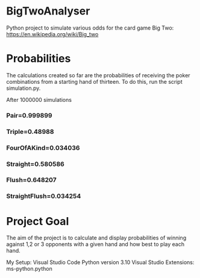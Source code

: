 # BigTwoAnalyser
Python project to simulate various odds for the card game Big Two: https://en.wikipedia.org/wiki/Big_two

# Probabilities 
The calculations created so far are the probabilities of receiving the poker combinations from a starting hand of thirteen. To do this, run the script simulation.py.

After 1000000 simulations
### Pair=0.999899
### Triple=0.48988
### FourOfAKind=0.034036
### Straight=0.580586
### Flush=0.648207
### StraightFlush=0.034254

# Project Goal
The aim of the project is to calculate and display probabilities of winning against 1,2 or 3 opponents with a given hand and how best to play each hand.


My Setup:
Visual Studio Code
Python version 3.10
Visual Studio Extensions: ms-python.python
